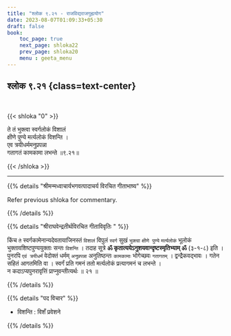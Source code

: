 ```yaml
---
title: "श्लोक ९.२१ - राजविद्यराजगुह्ययोग"
date: 2023-08-07T01:09:33+05:30
draft: false
book:
    toc_page: true
    next_page: shloka22
    prev_page: shloka20
    menu : geeta_menu
---
```




## श्लोक ९.२१ {class=text-center}

<br/>

{{< shloka  "0"  >}}

ते तं भुक्त्वा स्वर्गलोकं विशालं  
क्षीणे पुण्ये मर्त्यलोकं विशन्ति ।   
एव त्रयीधर्ममनुप्रपन्ना  
गतागतं कामकामा लभन्ते ॥९.२१॥

{{< /shloka >}}

---


{{% details "श्रीमन्मध्वाचार्यभगवत्पादाचर्य विरचित  गीताभाष्य" %}}

Refer previous shloka for commentary.

{{% /details %}}



{{% details "श्रीराघवेन्द्रतीर्थविरचित गीताविवृतिः " %}}

किंच `ते` स्वर्गकामेनान्यदेवतायाजिनस्तं `विशालं` विपुलं 
`स्वर्ग` सुखं `भुक्त्वा` `क्षीणे पुण्ये` `मर्त्यलोकं` भूलोकं 
भुक्तावशिष्टपुण्ययुक्ताः सन्तः `विशन्ति` । 
तदाह सूत्रे **ॐ कृतात्ययेऽनुशयवान्दृष्टस्मृतिभ्याम्‌ ॐ** 
(३-१-८) इति ।   
पुनरपि `एवं त्रयीधर्मं` वेदोक्तं धर्मम् `अनुप्रपन्ना` अनुतिष्ठन्तः 
`कामकामाः` भोगेच्छवः `गतागतम्‌` । द्वन्द्रैकवद्भावः । गतेन सहितं
आगतमिति वा । स्वर्गं प्रति गमनं ततो मर्त्यलोकं 
प्रत्यागमनं च लभन्ते ।  
न कदाऽप्यपुनरावृत्तिं प्राप्नुवन्तीत्यर्थः ॥ २१ ॥

{{% /details %}}


{{% details "पद विचार" %}}

- विशन्ति : विशँ प्रवेशने

{{% /details %}}
